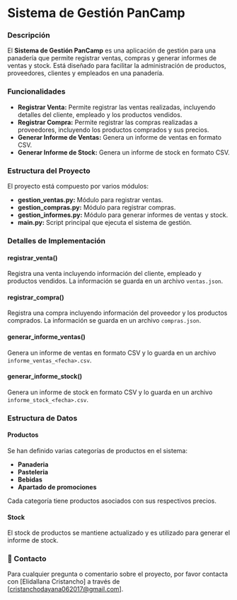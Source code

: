 # Sistema de Gestión PanCamp

### Descripción
El **Sistema de Gestión PanCamp** es una aplicación de gestión para una panadería que permite registrar ventas, compras y generar informes de ventas y stock. Está diseñado para facilitar la administración de productos, proveedores, clientes y empleados en una panadería.

### Funcionalidades
- **Registrar Venta:** Permite registrar las ventas realizadas, incluyendo detalles del cliente, empleado y los productos vendidos.
- **Registrar Compra:** Permite registrar las compras realizadas a proveedores, incluyendo los productos comprados y sus precios.
- **Generar Informe de Ventas:** Genera un informe de ventas en formato CSV.
- **Generar Informe de Stock:** Genera un informe de stock en formato CSV.

### Estructura del Proyecto
El proyecto está compuesto por varios módulos:

- **gestion_ventas.py:** Módulo para registrar ventas.
- **gestion_compras.py:** Módulo para registrar compras.
- **gestion_informes.py:** Módulo para generar informes de ventas y stock.
- **main.py:** Script principal que ejecuta el sistema de gestión.

### Detalles de Implementación

#### registrar_venta()
Registra una venta incluyendo información del cliente, empleado y productos vendidos. La información se guarda en un archivo `ventas.json`.

#### registrar_compra()
Registra una compra incluyendo información del proveedor y los productos comprados. La información se guarda en un archivo `compras.json`.

#### generar_informe_ventas()
Genera un informe de ventas en formato CSV y lo guarda en un archivo `informe_ventas_<fecha>.csv`.

#### generar_informe_stock()
Genera un informe de stock en formato CSV y lo guarda en un archivo `informe_stock_<fecha>.csv`.

### Estructura de Datos

#### Productos
Se han definido varias categorías de productos en el sistema:

- **Panaderia**
- **Pasteleria**
- **Bebidas**
- **Apartado de promociones**

Cada categoría tiene productos asociados con sus respectivos precios.

#### Stock
El stock de productos se mantiene actualizado y es utilizado para generar el informe de stock.

### 📱 Contacto
Para cualquier pregunta o comentario sobre el proyecto, por favor contacta con [Elidallana Cristancho] a través de [cristanchodayana062017@gmail.com].
